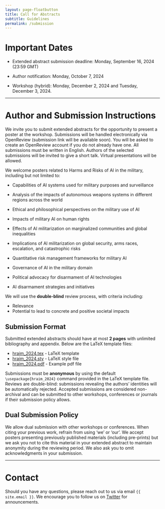 ```yaml
---
layout: page-floatbutton
title: Call for Abstracts
subtitle: Guidelines
permalink: /submission
---
```

# Important Dates
<!-- add Update dates -->
- Extended abstract submission deadline: Monday, September 16, 2024 (23:59 GMT)

- Author notification: Monday, October 7, 2024

- Workshop (hybrid): Monday, December 2, 2024 and Tuesday, December 3, 2024.

---

# Author and Submission Instructions
We invite you to submit extended abstracts for the opportunity to present a poster at the workshop. Submissions will be handled electronically via OpenReview (submission link will be available soon). You will be asked to create an OpenReview account if you do not already have one. All submissions must be written in English. Authors of the selected submissions will be invited to give a short talk. Virtual presentations will be allowed.

<!-- add instrcutions -->
<!-- Please use the -->
We welcome posters related to Harms and Risks of AI in the military, including but not limited to:

- Capabilities of AI systems used for military purposes and surveillance

- Analysis of the impacts of autonomous weapons systems in different regions across the world

- Ethical and philosophical perspectives on the military use of AI

- Impacts of military AI on human rights

- Effects of AI militarization on marginalized communities and global inequalities

- Implications of AI militarization on global security, arms races, escalation, and catastrophic risks

- Quantitative risk management frameworks for military AI

- Governance of AI in the military domain

- Political advocacy for disarmament of AI technologies

- AI disarmament strategies and initiatives

We will use the **double-blind** review process, with criteria including:
- Relevance
- Potential to lead to concrete and positive societal impacts

<!-- Authors of accepted abstracts are invited to present their work in the form of a poster during the workshop days or to submit a pre-recorded video -->

## Submission Format
Submitted extended abstracts should have at most **2 pages** with unlimited bibliography and appendix. Below are the LaTeX template files:

- <a href="https://www.harms-risks-ai-military.org/assets/author_templates/hraim_2024.tex">hraim_2024.tex</a> - LaTeX template
- <a href="https://www.harms-risks-ai-military.org/assets/author_templates/hraim_2024.sty">hraim_2024.sty</a> - LaTeX style file
- <a href="https://www.harms-risks-ai-military.org/assets/author_templates/hraim_2024.pdf">hraim_2024.pdf</a> - Example pdf file

Submissions must be **anonymous** by using the default `\usepackage{hraim_2024}` command provided in the LaTeX template file. Reviews are double-blind: submissions revealing the authors’ identities will be automatically rejected. Accepted submissions are considered non-archival and can be submitted to other workshops, conferences or journals if their submission policy allows.  

## Dual Submission Policy
We allow dual submission with other workshops or conferences. When citing your previous work, refrain from using ‘we’ or ‘our’. We accept posters presenting previously published materials (including pre-prints) but we ask you not to cite this material in your extended abstract to maintain anonymity during the reviewing period. We also ask you to omit acknowledgments in your submission.

---

# Contact
Should you have any questions, please reach out to us via email `{{ site.email }}`. We encourage you to follow us on [Twitter](https://twitter.com/HarmsRisksAIM) for announcements.



<!-- Submissions will be handled electronically via the symposium’s CMT website: https://cmt3.research.microsoft.com/MAIS2024/. You will be asked to create a CMT account if you do not already have one. All abstracts must be written in English. -->

<!-- To create a new submission, click on ‘Create new submission’. You will be asked to select your subject area and indicate your conflicts of interest as well as your preference for presentation format (short talk or poster).  Abstracts should be at most two pages in 10pt font, not including references.  -->

